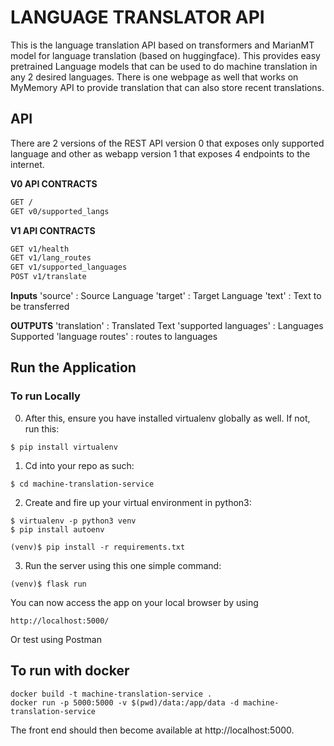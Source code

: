 # LANGUAGE TRANSLATOR API

This is the language translation API based on transformers and MarianMT model for language translation (based on huggingface). This provides easy pretrained Language models that can be used to do machine translation in any 2 desired languages. There is one webpage as well that works on MyMemory API to provide translation that can also store recent translations.  

## API
There are 2 versions of the  REST API
version 0 that exposes only supported language and other as webapp
version 1 that exposes 4 endpoints to the internet.

**V0 API CONTRACTS**

```txt
GET /
GET v0/supported_langs
```
**V1 API CONTRACTS**
```txt
GET v1/health
GET v1/lang_routes
GET v1/supported_languages
POST v1/translate
```
**Inputs**
'source' : Source Language 
'target' : Target Language
'text' : Text to be transferred

**OUTPUTS**
'translation' : Translated Text
'supported languages' : Languages Supported 
'language routes' : routes to languages

## Run the Application
### To run Locally

0. After this, ensure you have installed virtualenv globally as well. If not, run this:
```
$ pip install virtualenv
```
1. Cd into your repo as such:
```
$ cd machine-translation-service
```

2. Create and fire up your virtual environment in python3:
```
$ virtualenv -p python3 venv
$ pip install autoenv
```
```
(venv)$ pip install -r requirements.txt
```

3. Run the server using this one simple command:
```
(venv)$ flask run
```
You can now access the app on your local browser by using
```
http://localhost:5000/
```
Or test using  Postman

## To run with docker

```
docker build -t machine-translation-service .
docker run -p 5000:5000 -v $(pwd)/data:/app/data -d machine-translation-service
```

The front end should then become available at http://localhost:5000.
